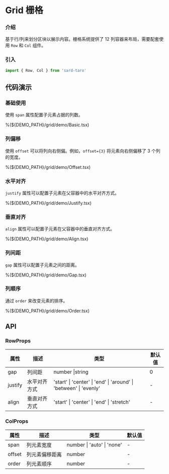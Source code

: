 # Grid 栅格

### 介绍

基于行/列来划分区块以展示内容。栅格系统提供了 12 列容器来布局，需要配套使用 `Row` 和 `Col` 组件。

### 引入

```ts
import { Row, Col } from 'sard-taro'
```

## 代码演示

### 基础使用

使用 `span` 属性配置子元素占据的列数。

%(${DEMO_PATH}/grid/demo/Basic.tsx)

### 列偏移

使用 `offset` 可以将列向右侧偏。例如，`offset={3}` 将元素向右侧偏移了 3 个列的宽度。

%(${DEMO_PATH}/grid/demo/Offset.tsx)

### 水平对齐

`justify` 属性可以配置子元素在父容器中的水平对齐方式。

%(${DEMO_PATH}/grid/demo/Justify.tsx)

### 垂直对齐

`align` 属性可以配置子元素在父容器中的垂直对齐方式。

%(${DEMO_PATH}/grid/demo/Align.tsx)

### 列间距

`gap` 属性可以配置子元素之间的距离。

%(${DEMO_PATH}/grid/demo/Gap.tsx)

### 列顺序

通过 `order` 来改变元素的排序。

%(${DEMO_PATH}/grid/demo/Order.tsx)

## API

### RowProps

| 属性    | 描述         | 类型                                                              | 默认值 |
| ------- | ------------ | ----------------------------------------------------------------- | ------ |
| gap     | 列间距       | number \|string                                                   | 0      |
| justify | 水平对齐方式 | 'start' \| 'center' \| 'end' \| 'around' \| 'between' \| 'evenly' | -      |
| align   | 垂直对齐方式 | 'start' \| 'center' \| 'end' \| 'stretch'                         | -      |

### ColProps

| 属性   | 描述           | 类型                       | 默认值 |
| ------ | -------------- | -------------------------- | ------ |
| span   | 列元素宽度     | number \| 'auto' \| 'none' | -      |
| offset | 列元素偏移距离 | number                     | -      |
| order  | 列元素顺序     | number                     | -      |
